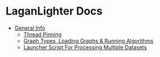 #  LaganLighter Docs

- [General Info](0.0-general.md) 
  - [Thread Pinning](0.1-thread-pinning.md)
  - [Graph Types, Loading Graphs & Running Algorithms](0.2-loading.md)
  - [Launcher Script For Processing Multiple Datasets](0.3-launcher.md)
